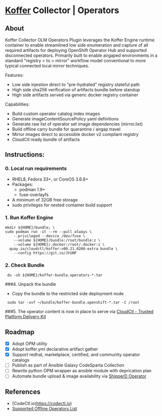 # [Koffer](https://github.com/containercraft/Koffer) Collector | Operators
## About
Koffer Collector OLM Operators Plugin leverages the Koffer Engine runtime container
to enable streamlined low side enumeration and capture of all required artifacts
for deploying OpenShift Operator Hub and supported disconnected operators.
Primarily built to enable airgaped environments in a standard "registry < to > mirror"
workflow model conventional to more typical connected local mirror techniques.

Features:
  - Low side injestion direct to "pre-hydrated" registry stateful path
  - High side sha256 verification of artifacts bundle before standup
  - High side artifacts served via generic docker registry container

Capabilities:
  - Build custom operator catalog index images
  - Generate imageContentSourcePolicy yaml definitions
  - Generate raw list of operator set image dependencies (mirror.list)
  - Build offline carry bundle for quarantine / airgap travel
  - Mirror images direct to accessible docker v2 compliant registry
  - CloudCtl ready bundle of artifacts

## Instructions:
### 0. Local run requirements
  - RHEL8, Fedora 33+, or CoreOS 3.6.8+
  - Packages:
    - podman 1.9+
    - fuse-overlayfs
  - A minimum of 32GB free storage
  - sudo privileges for nested container build support

### 1. Run Koffer Engine
```
mkdir ${HOME}/bundle; \
sudo podman run -it --rm --pull always \
    --privileged --device /dev/fuse \
    --volume ${HOME}/bundle:/root/bundle:z \
    --volume ${HOME}/.docker:/root/.docker:z \
  quay.io/cloudctl/koffer:v00.21.0208-extra bundle \
    --config https://git.io/JtUHP
```
### 2. Check Bundle
```
 du -sh ${HOME}/koffer-bundle.operators-*.tar
```

###4. Unpack the bundle
  - Copy the bundle to the restricted side deployment node
```
 sudo tar -xvf ~/bundle/koffer-bundle.openshift-*.tar -C /root
```

###5. The operator content is now in place to serve via [CloudCtl - Trusted Platform Delivery Kit](https://github.com/CloudCtl/cloudctl)

## Roadmap
  - [x] Adopt OPM utility
  - [x] Adopt koffer.yml declarative artifact gather
  - [x] Support redhat, marketplace, certified, and community operator catalogs
  - [ ] Publish as part of Ansible Galaxy CodeSparta Collection
  - [ ] Rewrite python OPM wrapper as ansible module with deprication plan
  - [ ] Automate bundle upload & image availability via [ShipperD Operator](https://github.com/ShipperD/shipperd-operator)

## References
  - [CodeCtl.io(https://codectl.io)
  - [Supported Offline Operators List](https://access.redhat.com/articles/4740011)

